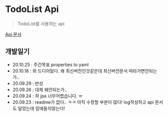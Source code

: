 # TodoList Api

> TodoList를 사용하는 api

[Api 문서](https://documenter.getpostman.com/view/9478063/TVKEWx4p#ca69e69b-f77a-4ad9-8340-1f9726d77f5b)

## 개발일기
*  20.10.25 : 주간목표 properties to yaml 
*  20.10.18 : 와 드디어됬다. 왜 최신버전인것같은데 최신버전문서 따라가면안되는가..   
*  20.09.29 : 반성   
*  20.09.26 : 대체 왜안되는가..   
*  20.09.24 : 하 jpa 너무어렵습니다. ㅠ   
*  20.09.23 : readme가 없다.. ㅋㅋ  아직 수정할 부분이 많다! log작성하고 api 문서도 달았는데 맘에들지않는다!   
